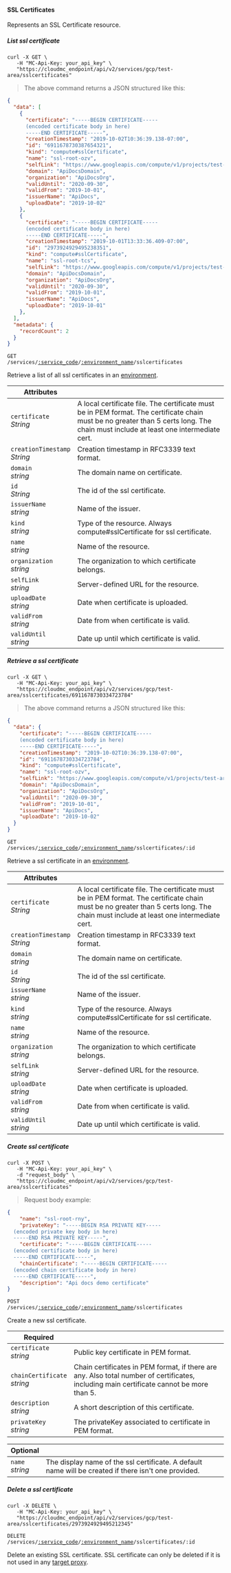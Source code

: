 #### SSL Certificates

Represents an SSL Certificate resource.

<!-------------------- LIST SSL CERTIFICATE -------------------->

##### List ssl certificate

```shell
curl -X GET \
   -H "MC-Api-Key: your_api_key" \
   "https://cloudmc_endpoint/api/v2/services/gcp/test-area/sslcertificates"
```
> The above command returns a JSON structured like this:

```json
{
  "data": [
    {
      "certificate": "-----BEGIN CERTIFICATE-----
      (encoded certificate body in here)
      -----END CERTIFICATE-----",
      "creationTimestamp": "2019-10-02T10:36:39.138-07:00",
      "id": "6911678730387654321",
      "kind": "compute#sslCertificate",
      "name": "ssl-root-ozv",
      "selfLink": "https://www.googleapis.com/compute/v1/projects/test-area/global/sslCertificates/ssl-root-ozv",
      "domain": "ApiDocsDomain",
      "organization": "ApiDocsOrg",
      "validUntil": "2020-09-30",
      "validFrom": "2019-10-01",
      "issuerName": "ApiDocs",
      "uploadDate": "2019-10-02"
    },
    {
      "certificate": "-----BEGIN CERTIFICATE-----
      (encoded certificate body in here)
      -----END CERTIFICATE-----",
      "creationTimestamp": "2019-10-01T13:33:36.409-07:00",
      "id": "2973924929495238351",
      "kind": "compute#sslCertificate",
      "name": "ssl-root-tcs",
      "selfLink": "https://www.googleapis.com/compute/v1/projects/test-area/global/sslCertificates/ssl-root-tcs",
      "domain": "ApiDocsDomain",
      "organization": "ApiDocsOrg",
      "validUntil": "2020-09-30",
      "validFrom": "2019-10-01",
      "issuerName": "ApiDocs",
      "uploadDate": "2019-10-01"
    },
  ],
  "metadata": {
    "recordCount": 2
  }
}
```

<code>GET /services/<a href="#administration-service-connections">:service_code</a>/<a href="#administration-environments">:environment_name</a>/sslcertificates</code>

Retrieve a list of all ssl certificates in an [environment](#administration-environments).

| Attributes                          | &nbsp; |
| ----------------------------------- | ------ |
| `certificate`<br/>*String* | A local certificate file. The certificate must be in PEM format. The certificate chain must be no greater than 5 certs long. The chain must include at least one intermediate cert.|
| `creationTimestamp`<br/>*String*             | Creation timestamp in RFC3339 text format.|
| `domain`<br/>*string*           | The domain name on certificate. |
| `id`<br/>*String*   | The id of the ssl certificate. |
| `issuerName`<br/>*string*           | Name of the issuer. |
| `kind`<br/>*string*                 | Type of the resource. Always compute#sslCertificate for ssl certificate.|
| `name`<br/>*string*                 | Name of the resource. |
| `organization`<br/>*string*           | The organization to which certificate belongs. |
| `selfLink`<br/>*string*             | Server-defined URL for the resource. |
| `uploadDate`<br/>*string*           | Date when certificate is uploaded. |
| `validFrom`<br/>*string*           | Date from when certificate is valid. |
| `validUntil`<br/>*string*           | Date up until which certificate is valid. |

<!-------------------- RETRIEVE A SSL CERTIFICATE -------------------->

##### Retrieve a ssl certificate

```shell
curl -X GET \
   -H "MC-Api-Key: your_api_key" \
   "https://cloudmc_endpoint/api/v2/services/gcp/test-area/sslcertificates/6911678730334723784"
```
> The above command returns a JSON structured like this:

```json
{
  "data": {
    "certificate": "-----BEGIN CERTIFICATE-----
    (encoded certificate body in here)
    -----END CERTIFICATE-----",
    "creationTimestamp": "2019-10-02T10:36:39.138-07:00",
    "id": "6911678730334723784",
    "kind": "compute#sslCertificate",
    "name": "ssl-root-ozv",
    "selfLink": "https://www.googleapis.com/compute/v1/projects/test-area/global/sslCertificates/ssl-root-ozv",
    "domain": "ApiDocsDomain",
    "organization": "ApiDocsOrg",
    "validUntil": "2020-09-30",
    "validFrom": "2019-10-01",
    "issuerName": "ApiDocs",
    "uploadDate": "2019-10-02"
  }
}
```

<code>GET /services/<a href="#administration-service-connections">:service_code</a>/<a href="#administration-environments">:environment_name</a>/sslcertificates/:id</code>

Retrieve a ssl certificate in an [environment](#administration-environments).

| Attributes                          | &nbsp; |
| ----------------------------------- | ------ |
| `certificate`<br/>*String* | A local certificate file. The certificate must be in PEM format. The certificate chain must be no greater than 5 certs long. The chain must include at least one intermediate cert.|
| `creationTimestamp`<br/>*String*             | Creation timestamp in RFC3339 text format.|
| `domain`<br/>*string*           | The domain name on certificate. |
| `id`<br/>*String*   | The id of the ssl certificate. |
| `issuerName`<br/>*string*           | Name of the issuer. |
| `kind`<br/>*string*                 | Type of the resource. Always compute#sslCertificate for ssl certificate.|
| `name`<br/>*string*                 | Name of the resource. |
| `organization`<br/>*string*           | The organization to which certificate belongs. |
| `selfLink`<br/>*string*             | Server-defined URL for the resource. |
| `uploadDate`<br/>*string*           | Date when certificate is uploaded. |
| `validFrom`<br/>*string*           | Date from when certificate is valid. |
| `validUntil`<br/>*string*           | Date up until which certificate is valid. |

<!-------------------- CREATE A SSL CERTIFICATE -------------------->

##### Create ssl certificate

```shell
curl -X POST \
   -H "MC-Api-Key: your_api_key" \
   -d "request_body" \
   "https://cloudmc_endpoint/api/v2/services/gcp/test-area/sslcertificates"
```
> Request body example:

```json
{
	"name": "ssl-root-rny",
	"privateKey": "-----BEGIN RSA PRIVATE KEY-----
  (encoded private key body in here)
  -----END RSA PRIVATE KEY-----",
	"certificate": "-----BEGIN CERTIFICATE-----
  (encoded certificate body in here)
  -----END CERTIFICATE-----",
	"chainCertificate": "-----BEGIN CERTIFICATE-----
  (encoded chain certificate body in here)
  -----END CERTIFICATE-----",
	"description": "Api docs demo certificate"
}
```

<code>POST /services/<a href="#administration-service-connections">:service_code</a>/<a href="#administration-environments">:environment_name</a>/sslcertificates</code>

Create a new ssl certificate.

| Required | &nbsp;|
| --- | --- |
| `certificate`<br/>*string* | Public key certificate in PEM format. |
| `chainCertificate`<br/>*string* | Chain certificates in PEM format, if there are any. Also total number of certificates, including main certificate cannot be more than 5. |
| `description`<br/>*string* | A short description of this certificate. |
| `privateKey`<br/>*string* | The privateKey associated to certificate in PEM format. |

| Optional | &nbsp;|
| --- | --- |
| `name`<br/>*string* | The display name of the ssl certificate. A default name will be created if there isn't one provided. |

<!-------------------- DELETE A SSL CERTIFICATE -------------------->

##### Delete a ssl certificate

```shell
curl -X DELETE \
   -H "MC-Api-Key: your_api_key" \
   "https://cloudmc_endpoint/api/v2/services/gcp/test-area/sslcertificates/2973924929495212345"
```

<code>DELETE /services/<a href="#administration-service-connections">:service_code</a>/<a href="#administration-environments">:environment_name</a>/sslcertificates/:id</code>

Delete an existing SSL certificate. SSL certificate can only be deleted if it is not used in any [target proxy](#gcp-target-proxies).